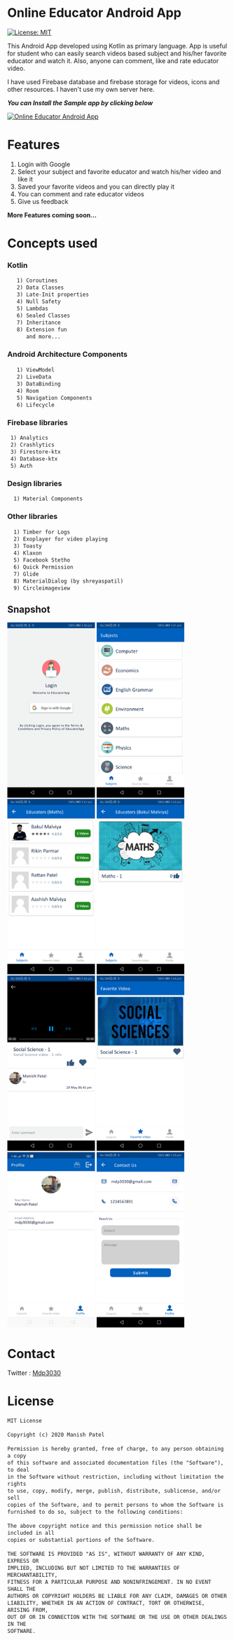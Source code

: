 # Online Educator Android App
[![License: MIT](https://img.shields.io/badge/License-MIT-yellow.svg)](https://opensource.org/licenses/MIT)

This Android App developed using Kotlin as primary language. App is useful for student who can easily search videos based subject and his/her favorite educator and watch it.
Also, anyone can comment, like and rate educator video.

I have used Firebase database and firebase storage for videos, icons and other resources. I haven't use my own server here.

***You can Install the Sample app by clicking below***

[![Online Educator Android App](https://img.shields.io/badge/OnlineEducatorApp-APK-blue)](https://github.com/manishpatelgt/EducatorApp/blob/master/apk/EducatorApp_v1.0.0_sample.apk)

# Features

1) Login with Google
2) Select your subject and favorite educator and watch his/her video and like it
3) Saved your favorite videos and you can directly play it
4) You can comment and rate educator videos
5) Give us feedback

**More Features coming soon...**

# Concepts used

 ### Kotlin

       1) Coroutines
       2) Data Classes
       3) Late-Init properties
       4) Null Safety
       5) Lambdas
       6) Sealed Classes
       7) Inheritance
       8) Extension fun
          and more...

  ### Android Architecture Components

       1) ViewModel
       2) LiveData
       3) DataBinding
       4) Room
       5) Navigation Components
       6) Lifecycle

### Firebase libraries

     1) Analytics
     2) Crashlytics
     3) Firestore-ktx
     4) Database-ktx
     5) Auth


### Design libraries

      1) Material Components

### Other libraries

      1) Timber for Logs
      2) Exoplayer for video playing
      3) Toasty
      4) Klaxon
      5) Facebook Stetho
      6) Quick Permission
      7) Glide
      8) MaterialDialog (by shreyaspatil)
      9) Circleimageview

<h2>Snapshot</h2>
<div style={display:flex}>
<img src="https://github.com/manishpatelgt/EducatorApp/blob/master/screens/Login.png" height="400px" width="200px">
<img src="https://github.com/manishpatelgt/EducatorApp/blob/master/screens/Subjects.png" height="400px" width="200px">
<img src="https://github.com/manishpatelgt/EducatorApp/blob/master/screens/Educators.png" height="400px" width="200px">
<img src="https://github.com/manishpatelgt/EducatorApp/blob/master/screens/Educator_videos.png" height="400px" width="200px">
<img src="https://github.com/manishpatelgt/EducatorApp/blob/master/screens/Video_player_2.png" height="400px" width="200px">
<img src="https://github.com/manishpatelgt/EducatorApp/blob/master/screens/Favorites_videos.png" height="400px" width="200px">
<img src="https://github.com/manishpatelgt/EducatorApp/blob/master/screens/Profile.jpeg" height="400px" width="200px">
<img src="https://github.com/manishpatelgt/EducatorApp/blob/master/screens/Contact_us.png" height="400px" width="200px">
</div>

# Contact

Twitter : [Mdp3030](https://twitter.com/mdp3030)

# License

```
MIT License

Copyright (c) 2020 Manish Patel

Permission is hereby granted, free of charge, to any person obtaining a copy
of this software and associated documentation files (the "Software"), to deal
in the Software without restriction, including without limitation the rights
to use, copy, modify, merge, publish, distribute, sublicense, and/or sell
copies of the Software, and to permit persons to whom the Software is
furnished to do so, subject to the following conditions:

The above copyright notice and this permission notice shall be included in all
copies or substantial portions of the Software.

THE SOFTWARE IS PROVIDED "AS IS", WITHOUT WARRANTY OF ANY KIND, EXPRESS OR
IMPLIED, INCLUDING BUT NOT LIMITED TO THE WARRANTIES OF MERCHANTABILITY,
FITNESS FOR A PARTICULAR PURPOSE AND NONINFRINGEMENT. IN NO EVENT SHALL THE
AUTHORS OR COPYRIGHT HOLDERS BE LIABLE FOR ANY CLAIM, DAMAGES OR OTHER
LIABILITY, WHETHER IN AN ACTION OF CONTRACT, TORT OR OTHERWISE, ARISING FROM,
OUT OF OR IN CONNECTION WITH THE SOFTWARE OR THE USE OR OTHER DEALINGS IN THE
SOFTWARE.
```










